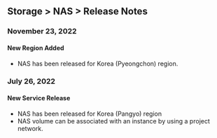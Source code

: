 ## Storage > NAS > Release Notes

### November 23, 2022

#### New Region Added

* NAS has been released for Korea (Pyeongchon) region.

### July 26, 2022

#### New Service Release

* NAS has been released for Korea (Pangyo) region
* NAS volume can be associated with an instance by using a project network.